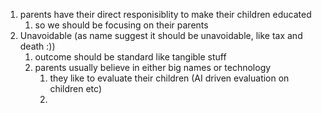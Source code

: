 1. parents have their direct responisiblity to make their children educated
	1. so we should be focusing on their parents
2. Unavoidable (as name suggest it should be unavoidable, like tax and death :))
	1. outcome should be standard like tangible stuff
	2. parents usually believe in either big names or technology
		1. they like to evaluate their children (AI driven evaluation on children etc)
		2. 